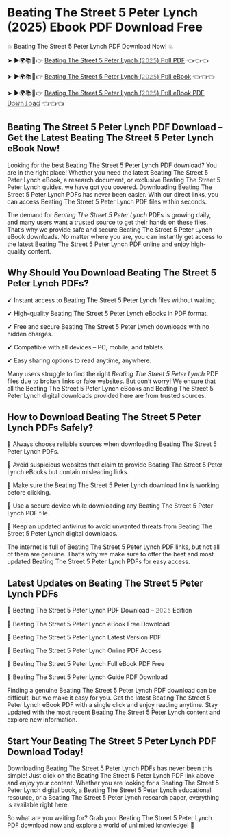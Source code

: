 # Beating The Street 5 Peter Lynch (2025) Ebook PDF Download Free

💥 Beating The Street 5 Peter Lynch PDF Download Now! 💥

➤ ►🌍📚📱👉 [Beating The Street 5 Peter Lynch (𝟸𝟶𝟸𝟻) F𝚞ll PDF](https://getpdf.xyz/beating-the-street-5-peter-lynch) 👈👈👈


➤ ►🌍📚📱👉 [Beating The Street 5 Peter Lynch (𝟸𝟶𝟸𝟻) F𝚞ll eBook](https://getpdf.xyz/beating-the-street-5-peter-lynch) 👈👈👈


➤ ►🌍📚📱👉 [Beating The Street 5 Peter Lynch (𝟸𝟶𝟸𝟻) F𝚞ll eBook PDF D𝚘𝚠𝚗𝚕𝚘a𝚍](https://getpdf.xyz/beating-the-street-5-peter-lynch) 👈👈👈


## Beating The Street 5 Peter Lynch PDF Download – Get the Latest Beating The Street 5 Peter Lynch eBook Now!

Looking for the best Beating The Street 5 Peter Lynch PDF download? You are in the right place! Whether you need the latest Beating The Street 5 Peter Lynch eBook, a research document, or exclusive Beating The Street 5 Peter Lynch guides, we have got you covered. Downloading Beating The Street 5 Peter Lynch PDFs has never been easier. With our direct links, you can access Beating The Street 5 Peter Lynch PDF files within seconds.

The demand for *Beating The Street 5 Peter Lynch* PDFs is growing daily, and many users want a trusted source to get their hands on these files. That’s why we provide safe and secure Beating The Street 5 Peter Lynch eBook downloads. No matter where you are, you can instantly get access to the latest Beating The Street 5 Peter Lynch PDF online and enjoy high-quality content.

## Why Should You Download Beating The Street 5 Peter Lynch PDFs?

✔ Instant access to Beating The Street 5 Peter Lynch files without waiting.

✔ High-quality Beating The Street 5 Peter Lynch eBooks in PDF format.

✔ Free and secure Beating The Street 5 Peter Lynch downloads with no hidden charges.

✔ Compatible with all devices – PC, mobile, and tablets.

✔ Easy sharing options to read anytime, anywhere.

Many users struggle to find the right *Beating The Street 5 Peter Lynch* PDF files due to broken links or fake websites. But don’t worry! We ensure that all the Beating The Street 5 Peter Lynch eBooks and Beating The Street 5 Peter Lynch digital downloads provided here are from trusted sources.

## How to Download Beating The Street 5 Peter Lynch PDFs Safely?

📌 Always choose reliable sources when downloading Beating The Street 5 Peter Lynch PDFs.

📌 Avoid suspicious websites that claim to provide Beating The Street 5 Peter Lynch eBooks but contain misleading links.

📌 Make sure the Beating The Street 5 Peter Lynch download link is working before clicking.

📌 Use a secure device while downloading any Beating The Street 5 Peter Lynch PDF file.

📌 Keep an updated antivirus to avoid unwanted threats from Beating The Street 5 Peter Lynch digital downloads.

The internet is full of Beating The Street 5 Peter Lynch PDF links, but not all of them are genuine. That’s why we make sure to offer the best and most updated Beating The Street 5 Peter Lynch PDFs for easy access.

## Latest Updates on Beating The Street 5 Peter Lynch PDFs

🔹 Beating The Street 5 Peter Lynch PDF Download – 𝟸𝟶𝟸𝟻 Edition

🔹 Beating The Street 5 Peter Lynch eBook Free Download

🔹 Beating The Street 5 Peter Lynch Latest Version PDF

🔹 Beating The Street 5 Peter Lynch Online PDF Access

🔹 Beating The Street 5 Peter Lynch Full eBook PDF Free

🔹 Beating The Street 5 Peter Lynch Guide PDF Download

Finding a genuine Beating The Street 5 Peter Lynch PDF download can be difficult, but we make it easy for you. Get the latest Beating The Street 5 Peter Lynch eBook PDF with a single click and enjoy reading anytime. Stay updated with the most recent Beating The Street 5 Peter Lynch content and explore new information.

## Start Your Beating The Street 5 Peter Lynch PDF Download Today!

Downloading Beating The Street 5 Peter Lynch PDFs has never been this simple! Just click on the Beating The Street 5 Peter Lynch PDF link above and enjoy your content. Whether you are looking for a Beating The Street 5 Peter Lynch digital book, a Beating The Street 5 Peter Lynch educational resource, or a Beating The Street 5 Peter Lynch research paper, everything is available right here.

So what are you waiting for? Grab your Beating The Street 5 Peter Lynch PDF download now and explore a world of unlimited knowledge! 🚀